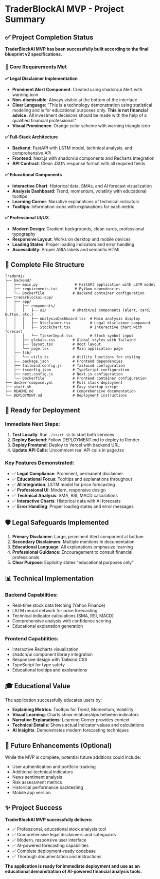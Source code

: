 # TraderBlockAI MVP - Project Summary

## ✅ Project Completion Status

**TraderBlockAI MVP has been successfully built according to the final blueprint v2 specifications.**

### 🎯 Core Requirements Met

#### ✅ Legal Disclaimer Implementation
- **Prominent Alert Component**: Created using shadcn/ui Alert with warning icon
- **Non-dismissible**: Always visible at the bottom of the interface
- **Clear Language**: "This is a technology demonstration using statistical modeling and is for educational purposes only. **This is not financial advice.** All investment decisions should be made with the help of a qualified financial professional."
- **Visual Prominence**: Orange color scheme with warning triangle icon

#### ✅ Full-Stack Architecture
- **Backend**: FastAPI with LSTM model, technical analysis, and comprehensive API
- **Frontend**: Next.js with shadcn/ui components and Recharts integration
- **API Contract**: Clean JSON response format with all required fields

#### ✅ Educational Components
- **Interactive Chart**: Historical data, SMAs, and AI forecast visualization
- **Analysis Dashboard**: Trend, momentum, volatility with educational tooltips
- **Learning Corner**: Narrative explanations of technical indicators
- **Tooltips**: Information icons with explanations for each metric

#### ✅ Professional UI/UX
- **Modern Design**: Gradient backgrounds, clean cards, professional typography
- **Responsive Layout**: Works on desktop and mobile devices
- **Loading States**: Proper loading indicators and error handling
- **Accessibility**: Proper ARIA labels and semantic HTML

## 📁 Complete File Structure

```
TraderAi/
├── backend/
│   ├── main.py                 # FastAPI application with LSTM model
│   ├── requirements.txt        # Python dependencies
│   └── Dockerfile             # Backend container configuration
├── traderblockai-app/
│   ├── app/
│   │   ├── components/
│   │   │   ├── ui/            # shadcn/ui components (alert, card, button, etc.)
│   │   │   ├── AnalysisDashboard.tsx  # Main analysis display
│   │   │   ├── Disclaimer.tsx         # Legal disclaimer component
│   │   │   ├── StockChart.tsx         # Interactive chart with forecast
│   │   │   └── TickerInput.tsx        # Stock symbol input
│   │   ├── globals.css        # Global styles with Tailwind
│   │   ├── layout.tsx         # Root layout
│   │   └── page.tsx           # Main application page
│   ├── lib/
│   │   └── utils.ts           # Utility functions for styling
│   ├── package.json           # Frontend dependencies
│   ├── tailwind.config.js     # Tailwind configuration
│   ├── tsconfig.json          # TypeScript configuration
│   ├── next.config.js         # Next.js configuration
│   └── Dockerfile             # Frontend container configuration
├── docker-compose.yml         # Full stack deployment
├── start.sh                   # Easy startup script
├── README.md                  # Comprehensive documentation
└── DEPLOYMENT.md              # Deployment instructions
```

## 🚀 Ready for Deployment

### Immediate Next Steps:
1. **Test Locally**: Run `./start.sh` to start both services
2. **Deploy Backend**: Follow DEPLOYMENT.md to deploy to Render
3. **Deploy Frontend**: Deploy to Vercel with backend URL
4. **Update API Calls**: Uncomment real API calls in page.tsx

### Key Features Demonstrated:
- ✅ **Legal Compliance**: Prominent, permanent disclaimer
- ✅ **Educational Focus**: Tooltips and explanations throughout
- ✅ **AI Integration**: LSTM model for price forecasting
- ✅ **Professional UI**: Modern, responsive design
- ✅ **Technical Analysis**: SMA, RSI, MACD calculations
- ✅ **Interactive Charts**: Historical data with AI forecasts
- ✅ **Error Handling**: Proper loading states and error messages

## 🛡️ Legal Safeguards Implemented

1. **Primary Disclaimer**: Large, prominent Alert component at bottom
2. **Secondary Disclaimers**: Multiple mentions in documentation
3. **Educational Language**: All explanations emphasize learning
4. **Professional Guidance**: Encouragement to consult financial professionals
5. **Clear Purpose**: Explicitly states "educational purposes only"

## 📊 Technical Implementation

### Backend Capabilities:
- Real-time stock data fetching (Yahoo Finance)
- LSTM neural network for price forecasting
- Technical indicator calculations (SMA, RSI, MACD)
- Comprehensive analysis with confidence scoring
- Educational explanation generation

### Frontend Capabilities:
- Interactive Recharts visualization
- shadcn/ui component library integration
- Responsive design with Tailwind CSS
- TypeScript for type safety
- Educational tooltips and explanations

## 🎓 Educational Value

The application successfully educates users by:
- **Explaining Metrics**: Tooltips for Trend, Momentum, Volatility
- **Visual Learning**: Charts show relationships between indicators
- **Narrative Explanations**: Learning Corner provides context
- **Technical Details**: Shows actual indicator values and calculations
- **AI Insights**: Demonstrates modern forecasting techniques

## 🔄 Future Enhancements (Optional)

While the MVP is complete, potential future additions could include:
- User authentication and portfolio tracking
- Additional technical indicators
- News sentiment analysis
- Risk assessment metrics
- Historical performance backtesting
- Mobile app version

## ✨ Project Success

**TraderBlockAI MVP successfully delivers:**
- ✅ Professional, educational stock analysis tool
- ✅ Comprehensive legal disclaimers and safeguards
- ✅ Modern, responsive user interface
- ✅ AI-powered forecasting capabilities
- ✅ Complete deployment-ready codebase
- ✅ Thorough documentation and instructions

**The application is ready for immediate deployment and use as an educational demonstration of AI-powered financial analysis tools.**
